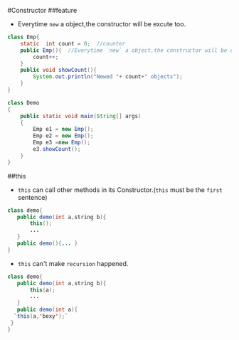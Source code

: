 #Constructor
##feature
* Everytime `new` a object,the constructor will be excute too.
```java
class Emp{
	static	int count = 0;	//counter
	public Emp(){  //Everytime `new` a object,the constructor will be excute too.
		count++;
	}
	public void showCount(){
		System.out.println("Newed "+ count+" objects");
	}
}

class Demo 
{
	public static void main(String[] args) 
	{
		Emp e1 = new Emp();
		Emp e2 = new Emp();
		Emp e3 =new Emp();
		e3.showCount();
	}
}

```
##this
*  `this` can call other methods in its Constructor.(`this` must be the `first` sentence)

 ```java
class demo{
	public demo(int a,string b){
		this();
		...
	}
	public demo(){... }
}
```

* `this` can't make `recursion` happened.
 ```java
class demo{
	public demo(int a,string b){
		this(a);
		...
	}
	public demo(int a){
   `this(a,'bexy');`
  }
}
```
